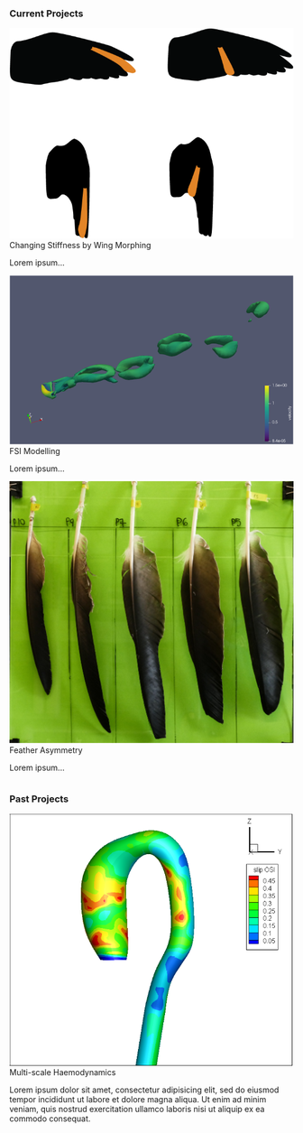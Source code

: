<html>
<head>
<meta name="viewport" content="width=device-width, initial-scale=1">
<style>
  
* {
  box-sizing: border-box;
}

.column {
  float: left;
  width: 33.33%;
  padding: 5px;
}

/* Clearfix (clear floats) */
.row::after {
  content: "";
  clear: both;
  display: table;
}

.container {
  position: relative;
  width: 100%;
}

.image {
  display: block;
  width: 100%;
  height: auto;
}

.overlay {
  position: absolute;
  top: 0;
  bottom: 0;
  left: 0;
  right: 0;
  height: 100%;
  width: 100%;
  opacity: 0;
  transition: .5s ease;
  background-color: #2AAD95;
}

.active, .container:hover .overlay {
  opacity: 1;
}

.text {
  color: white;
  font-size: 16px;
  position: absolute;
  top: 50%;
  left: 50%;
  -webkit-transform: translate(-50%, -50%);
  -ms-transform: translate(-50%, -50%);
  transform: translate(-50%, -50%);
  text-align: center;
}

/* Expandable text container */
.content {
  position: relative;
  padding: 0 12px;
  display: none;
  overflow: hidden;
  background-color: #f1f1f1;
}

</style>
</head>
<body>

<h3>Current Projects</h3>

<div class="row">
  <div class="column">
    <div class="container">
      <img src="/images/ffint.png" alt="ffint" class="image">
      <div class="overlay">
        <div class="text">Changing Stiffness by Wing Morphing</div>
      </div>
    </div>
    <div class="content">
      <p>Lorem ipsum...</p>
    </div>
  </div>
  <div class="column">
    <div class="container">
      <img src="/images/Q criterion.png" alt="cfd" class="image">
      <div class="overlay">
        <div class="text">FSI Modelling</div>
      </div>
    </div>
    <div class="content">
      <p>Lorem ipsum...</p>
    </div>
  </div>
  <div class="column">
    <div class="container">
      <img src="/images/feathers.JPG" alt="momocs" class="image">
      <div class="overlay">
        <div class="text">Feather Asymmetry</div>
      </div>
    </div>
    <div class="content">
      <p>Lorem ipsum...</p>
    </div>
  </div>
</div>

<h3>Past Projects</h3>

<div class="row">
  <div class="column">
    <div class="container">
      <img src="/images/sliposi.png" alt="aorta" class="image">
      <div class="overlay">
        <div class="text">Multi-scale Haemodynamics</div>
      </div>
    </div>
    <div class="content">
      <p>Lorem ipsum dolor sit amet, consectetur adipisicing elit, sed do eiusmod tempor incididunt ut labore et dolore magna       aliqua. Ut enim ad minim veniam, quis nostrud exercitation ullamco laboris nisi ut aliquip ex ea commodo consequat.</p>
    </div>
  </div>
</div>

<script>
var coll = document.getElementsByClassName("container");
var i;
for (i = 0; i < coll.length; i++) {
  coll[i].addEventListener("click", function() {
    this.classList.toggle("active");
    var content = this.nextElementSibling;
    if (content.style.display === "block") {
      content.style.display = "none";
    } else {
      content.style.display = "block";
    }
  });
}
</script>

</body>
</html>
